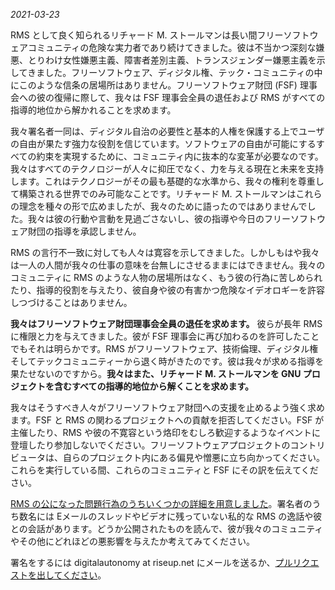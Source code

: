 *2021-03-23*

RMS として良く知られるリチャード M. ストールマンは長い間フリーソフトウェアコミュニティの危険な実力者であり続けてきました。彼は不当かつ深刻な嫌悪、とりわけ女性嫌悪主義、障害者差別主義、トランスジェンダー嫌悪主義を示してきました。フリーソフトウェア、ディジタル権、テック・コミュニティの中にこのような信条の居場所はありません。フリーソフトウェア財団 (FSF) 理事会への彼の復帰に際して、我々は FSF 理事会全員の退任および RMS がすべての指導的地位から解かれることを求めます。

我々署名者一同は、ディジタル自治の必要性と基本的人権を保護する上でユーザの自由が果たす強力な役割を信じています。ソフトウェアの自由が可能にするすべての約束を実現するために、コミュニティ内に抜本的な変革が必要なのです。我々はすべてのテクノロジーが人々に抑圧でなく、力を与える現在と未来を支持します。これはテクノロジーがその最も基礎的な水準から、我々の権利を尊重して構築される世界でのみ可能なことです。リチャード M. ストールマンはこれらの理念を種々の形で広めましたが、我々のために語ったのではありませんでした。我々は彼の行動や言動を見過ごさないし、彼の指導や今日のフリーソフトウェア財団の指導を承認しません。

RMS の言行不一致に対しても人々は寛容を示してきました。しかしもはや我々は一人の人間が我々の仕事の意味を台無しにさせるままにはできません。我々のコミュニティに RMS のような人物の居場所はなく、もう彼の行為に苦しめられたり、指導的役割を与えたり、彼自身や彼の有害かつ危険なイデオロギーを許容しつづけることはありません。

**我々はフリーソフトウェア財団理事会全員の退任を求めます。** 彼らが長年 RMS に権限と力を与えてきました。彼が FSF 理事会に再び加わるのを許可したことでもそれは明らかです。RMS がフリーソフトウェア、技術倫理、ディジタル権そしてテックコミュニティーから退く時がきたのです。彼は我々が求める指導を果たせないのですから。**我々はまた、リチャード M. ストールマンを GNU プロジェクトを含むすべての指導的地位から解くことを求めます。**

我々はそうすべき人々がフリーソフトウェア財団への支援を止めるよう強く求めます。FSF と RMS の関わるプロジェクトへの貢献を拒否してください。FSF が主催したり、RMS や彼の不寛容という烙印をむしろ歓迎するようなイベントに登壇したり参加しないでください。フリーソフトウェアプロジェクトのコントリビュータは、自らのプロジェクト内にある偏見や憎悪に立ち向かってください。これらを実行している間、これらのコミュニティと FSF にその訳を伝えてください。

[RMS の公になった問題行為のうちいくつかの詳細を用意しました][1]。署名者のうち数名には Eメールのスレッドやビデオに残っていない私的な RMS の逸話や彼との会話があります。どうか公開されたものを読んで、彼が我々のコミュニティやその他にどれほどの悪影響を与えたか考えてみてください。

[1]: https://rms-open-letter.github.io/appendix

署名をするには digitalautonomy at riseup.net にメールを送るか、[プルリクエストを出してください](https://github.com/rms-open-letter/rms-open-letter.github.io/pulls)。
